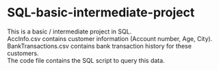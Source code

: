# SQL-basic-intermediate-project

This is a basic / intermediate project in SQL.\
AccInfo.csv contains customer information (Account number, Age, City).\
BankTransactions.csv contains bank transaction history for these customers.\
The code file contains the SQL script to query this data.
